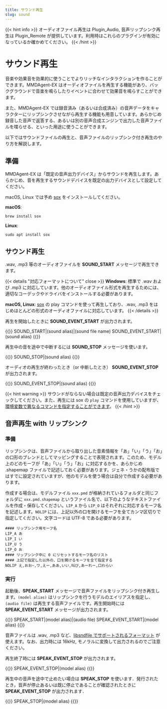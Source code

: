 ```yaml
---
title: サウンド再生
slug: sound
---
```

{{< hint info >}}
オーディオファイル再生は Plugin_Audio, 音声リップシンク再生は Plugin_Remote が提供しています。利用時はこれらのプラグインが有効になっているか確かめてください。
{{< /hint >}}

# サウンド再生

音楽や効果音を効果的に使うことでよりリッチなインタラクションを作ることができます。MMDAgent-EX はオーディオファイルを再生する機能があり、バックグラウンドで音楽を鳴らしたりイベントに合わせて効果音を鳴らすことができます。

また、MMDAgent-EX では録音済み（あるいは合成済み）の音声データをキャラクターにリップシンクさせながら再生する機能も用意しています。あらかじめ録音した音声で返答する、あるいは別の音声合成エンジンで出力した音声ファイルを喋らせる、といった用途に使うことができます。

以下ではサウンドファイルの再生と、音声ファイルのリップシンク付き再生のやり方を解説します。

## 準備

MMDAgent-EX は「既定の音声出力デバイス」からサウンドを再生します。あらかじめ、音を再生するサウンドデバイスを既定の出力デバイスとして設定してください。

macOS, Linux では予め [sox](https://sourceforge.net/projects/sox/) をインストールしてください。

**macOS**:

```shell
brew install sox
```

**Linux**:

```shell
sudo apt install sox
```

## サウンド再生

.wav, .mp3 等のオーディオファイルを **SOUND_START** メッセージで再生できます。

{{< details "対応フォーマットについて" close >}}
**Windows**: 標準で .wav および .mp3 に対応しています。他のオーディオファイル形式を再生するためには、適切なコーデックやドライバをインストールする必要があります。

**macOS, Linux**: [sox](https://sourceforge.net/projects/sox/) の play コマンドを使って再生しており、.wav, .mp3 をはじめほとんどの形式のオーディオファイルに対応しています。
{{< /details >}}

再生を開始したときに **SOUND_EVENT_START** が出力されます。

{{<message>}}
SOUND_START|(sound alias)|(sound file name)
SOUND_EVENT_START|(sound alias)
{{</message>}}

再生中の音を途中で中断するには **SOUND_STOP** メッセージを使います。

{{<message>}}
SOUND_STOP|(sound alias)
{{</message>}}

オーディオの再生が終わったとき（or 中断したとき） **SOUND_EVENT_STOP** が出力されます。

{{<message>}}
SOUND_EVENT_STOP|(sound alias)
{{</message>}}

{{< hint warning >}}
サウンドがならない場合は既定の音声出力デバイスをチェックしてください。また、再生には sox の `play` コマンドを使用していますが、[環境変数で異なるコマンドを指定することができます](../envval/#audio_start-用再生コマンド-play)。
{{< /hint >}}



## 音声再生 with リップシンク

### 準備

リップシンクは、音声ファイルから取り出した音素情報を「あ」「い」「う」「お」の口形のブレンドとしてマッピングすることで表現されます。このため、モデル上のどのモーフが「あ」「い」「う」「お」に対応するかを、あらかじめ .shapemap ファイルで記述しておく必要があります。ジェネ・うかの配布版ではすでに設定されていますが、他のモデルを使う場合は自分で作成する必要があります。

作成する場合は、モデルファイル `xxx.pmd` が格納されているフォルダと同じフォルダに `xxx.pmd.shapemap` というファイル名で、以下のようなテキストファイルを作成・保存してください。`LIP_A` から `LIP_O` はそれぞれに対応するモーフ名を記述します。`NOLIP` には、上記以外の口を開けるモーフを全てカンマ区切りで指定してください。文字コードは UTF-8 である必要があります。

```text
#### リップシンク用モーフ名
LIP_A あ
LIP_I い
LIP_U う
LIP_O お
#### リップシンク中に 0 にリセットするモーフ名のリスト
#### 上記で指定した以外の、口を開けるモーフを全て指定する
NOLIP え,おお~,ワ,えー,ああ,いい,叫び,あーれー,口わらい
```

### 実行

起動後、**SPEAK_START** メッセージで音声ファイルをリップシンク付き再生します。`(model alias)` はリップシンクを行うモデルのエイリアスを指定し、`(audio file)` は再生する音声ファイルです。再生開始時には **SPEAK_EVENT_START** メッセージが出力されます。

{{<message>}}
SPEAK_START|(model alias)|(audio file)
SPEAK_EVENT_START|(model alias)
{{</message>}}

音声ファイルは .wav, .mp3 など、[libsndfile でサポートされるフォーマット](https://libsndfile.github.io/libsndfile/formats.html) が使えます。なお、出力時には 16kHz, モノラルに変換して出力されるのでご注意ください。

再生終了時には **SPEAK_EVENT_STOP** が出力されます。

{{<message>}}
SPEAK_EVENT_STOP|(model alias)
{{</message>}}

再生中の音声を途中で止めたい場合は **SPEAK_STOP** を使います．発行されたとき，音声が停止あるいは既に停止であることが確認されたときに **SPEAK_EVENT_STOP** が出力されます．

{{<message>}}
SPEAK_STOP|(model alias)
{{</message>}}
